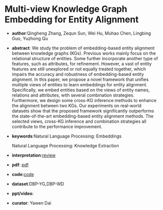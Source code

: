 # Multi-view Knowledge Graph Embedding for Entity Alignment

- **author**:Qingheng Zhang, Zequn Sun, Wei Hu, Muhao Chen, Lingbing Guo, Yuzhong Qu

- **abstract**: We study the problem of embedding-based entity alignment between knowledge graphs (KGs). Previous works mainly focus on the relational structure of entities. Some further incorporate another type of features, such as attributes, for refinement. However, a vast of entity features are still unexplored or not equally treated together, which impairs the accuracy and robustness of embedding-based entity alignment. In this paper, we propose a novel framework that unifies multiple views of entities to learn embeddings for entity alignment. Specifically, we embed entities based on the views of entity names, relations and attributes, with several combination strategies. Furthermore, we design some cross-KG inference methods to enhance the alignment between two KGs. Our experiments on real-world datasets show that the proposed framework significantly outperforms the state-of-the-art embedding-based entity alignment methods. The selected views, cross-KG inference and combination strategies all contribute to the performance improvement.

- **keywords**:Natural Language Processing: Embeddings

  Natural Language Processing: Knowledge Extraction

- **interpretation**:[review](https://zhuanlan.zhihu.com/p/74574073)

- **pdf**: [pdf](https://www.ijcai.org/Proceedings/2019/0754.pdf)

- **code**:[code](https://github.com/nju-websoft/MultiKE)

- **dataset**:DBP-YG,DBP-WD

- **ppt/video**:

- **curator**: Yawen Dai